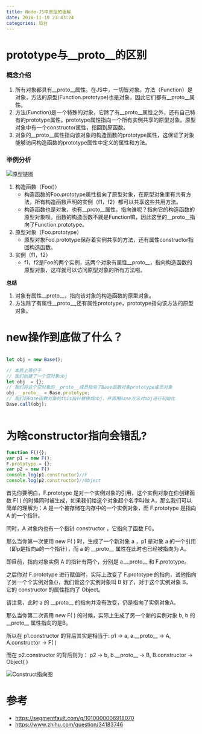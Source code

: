 ```yaml
---
title: Node-JS中原型的理解
date: 2018-11-10 23:43:24
categories: 后台
---
```


# prototype与\_\_proto\_\_的区别

### 概念介绍

1. 所有对象都具有\_\_proto\_\_属性。在JS中，一切皆对象。方法（Function）是对象，方法的原型(Function.prototype)也是对象，因此它们都有\_\_proto\_\_属性。
2. 方法(Function)是一个特殊的对象，它除了有\_\_proto\_\_属性之外，还有自己特有的prototype属性。prototype属性指向一个所有实例共享的原型对象。原型对象中有一个constructor属性，指回到原函数。
3. 对象的\_\_proto\_\_属性指向该对象的构造函数的prototype属性，这保证了对象能够访问构造函数的prototype属性中定义的属性和方法。

### 举例分析

![原型链图](/image/js_prototype.jpg)

1. 构造函数（Foo()）
	- 构造函数的Foo.prototype属性指向了原型对象，在原型对象里有共有方法，所有构造函数声明的实例（f1，f2）都可以共享这些共用方法。
	- 构造函数也是对象，也有\_\_proto\_\_属性。指向谁呢？指向它的构造函数的原型对象呗。函数的构造函数不就是Function嘛，因此这里的\_\_proto\_\_指向了Function.prototype。
2. 原型对象（Foo.prototype）
	- 原型对象Foo.prototype保存着实例共享的方法，还有属性constructor指回构造函数。
3. 实例（f1，f2）
	- f1，f2是Foo的两个实例，这两个对象有属性\_\_proto\_\_，指向构造函数的原型对象，这样就可以访问原型对象的所有方法啦。

**总结**

1. 对象有属性\_\_proto\_\_，指向该对象的构造函数的原型对象。
2. 方法除了有属性\_\_proto\_\_,还有属性prototype，prototype指向该方法的原型对象。



# new操作到底做了什么？

```javascript
 
let obj = new Base();

// 本质上等价于
// 我们创建了一个空对象obj
let obj  = {}; 
// 我们将这个空对象的__proto__成员指向了Base函数对象prototype成员对象
obj.__proto__ = Base.prototype;
// 我们将Base函数对象的this指针替换成obj，并调用Base方法对obj进行初始化
Base.call(obj);
 
```

# 为啥constructor指向会错乱?

```javascript
function F(){};
var p1 = new F();
F.prototype = {};
var p2 = new F()
console.log(p1.constructor)//F
console.log(p2.constructor)//Object
```
 
首先你要明白，F.prototype 是对一个实例对象的引用，这个实例对象在你创建函数 F( ) 的时候同时被生成，如果我们给这个对象起个名字叫做 A，那么我们可以简单的理解为：A 是一个被存储在内存中的一个实例对象，而 F.prototype 是指向 A 的一个指针。

同时，A 对象内也有一个指针 constructor ，它指向了函数 F()。

那么当你第一次使用 new F( ) 时，生成了一个新对象 a ，p1 是对象 a 的一个引用（即p是指向a的一个指针），而 a 的 \_\_proto\_\_ 属性在此时也已经被指向为 A。

即目前，指向对象实例 A 的指针有两个，分别是 a.\_\_proto\_\_ 和 F.prototype。

之后你对 F.prototype 进行赋值时，实际上改变了 F.prototype 的指向，试他指向了另一个个实例对象{}，我们管这个实例对象叫 B 好了，对于这个实例对象 B，它的 constructor 的属性指向了 Object。

请注意，此时 a 的 \_\_proto\_\_ 的指向并没有改变，仍是指向了实例对象A。

那么当你第二次调用 new F( ) 的时候，实际上生成了另一个新的实例对象 b, b 的 \_\_proto\_\_ 属性指向的是B。

所以在 p1.constructor 的背后其实是相当于:
p1 -> a, a.\_\_proto\_\_ -> A, A.constructor -> F( )

而在 p2.constructor 的背后则为：
p2 -> b, b.\_\_proto\_\_ -> B, B.constructor -> Object( )

![Construct指向图](/image/js_construct.png)

# 参考
- https://segmentfault.com/q/1010000006918070
- https://www.zhihu.com/question/34183746

